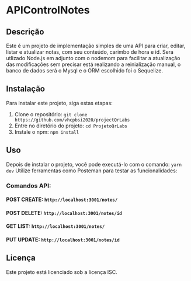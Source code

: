 # APIControlNotes

## Descrição

Este é um projeto de implementação simples de uma API para criar, editar, listar e atualizar notas, com seu conteúdo, carimbo de hora e id.
Sera utlizado Node.js em adjunto com o nodemom para facilitar a atualização das modificações sem precisar está realizando a reinialização manual, o banco de dados será o Mysql e o ORM escolhido foi o Sequelize.

## Instalação

Para instalar este projeto, siga estas etapas:

1. Clone o repositório: `git clone https://github.com/vhcpbsi2020/projectQrLabs `
2. Entre no diretório do projeto: `cd ProjetoQrLabs`
3. Instale o npm: `npm install`

## Uso

Depois de instalar o projeto, você pode executá-lo com o comando: `yarn dev`
Utilize ferramentas como Posteman para testar as funcionalidades:

### Comandos API:
 #### POST CREATE: `http://localhost:3001/notes/`
 #### POST DELETE: `http://localhost:3001/notes/id`
 #### GET LIST: `http://localhost:3001/notes/`
 #### PUT UPDATE: `http://localhost:3001/notes/id`


## Licença

Este projeto está licenciado sob a licença ISC.
